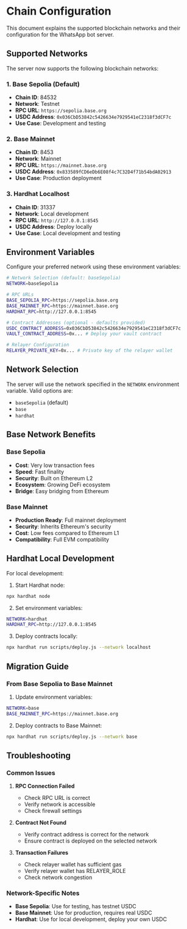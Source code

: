 # Chain Configuration

This document explains the supported blockchain networks and their configuration for the WhatsApp bot server.

## Supported Networks

The server now supports the following blockchain networks:

### 1. Base Sepolia (Default)
- **Chain ID**: 84532
- **Network**: Testnet
- **RPC URL**: `https://sepolia.base.org`
- **USDC Address**: `0x036CbD53842c5426634e7929541eC2318f3dCF7c`
- **Use Case**: Development and testing

### 2. Base Mainnet
- **Chain ID**: 8453
- **Network**: Mainnet
- **RPC URL**: `https://mainnet.base.org`
- **USDC Address**: `0x833589fCD6eDb6E08f4c7C32D4f71b54bdA02913`
- **Use Case**: Production deployment

### 3. Hardhat Localhost
- **Chain ID**: 31337
- **Network**: Local development
- **RPC URL**: `http://127.0.0.1:8545`
- **USDC Address**: Deploy locally
- **Use Case**: Local development and testing

## Environment Variables

Configure your preferred network using these environment variables:

```bash
# Network Selection (default: baseSepolia)
NETWORK=baseSepolia

# RPC URLs
BASE_SEPOLIA_RPC=https://sepolia.base.org
BASE_MAINNET_RPC=https://mainnet.base.org
HARDHAT_RPC=http://127.0.0.1:8545

# Contract Addresses (optional - defaults provided)
USDC_CONTRACT_ADDRESS=0x036CbD53842c5426634e7929541eC2318f3dCF7c
VAULT_CONTRACT_ADDRESS=0x... # Deploy your vault contract

# Relayer Configuration
RELAYER_PRIVATE_KEY=0x... # Private key of the relayer wallet
```

## Network Selection

The server will use the network specified in the `NETWORK` environment variable. Valid options are:

- `baseSepolia` (default)
- `base`
- `hardhat`

## Base Network Benefits

### Base Sepolia
- **Cost**: Very low transaction fees
- **Speed**: Fast finality
- **Security**: Built on Ethereum L2
- **Ecosystem**: Growing DeFi ecosystem
- **Bridge**: Easy bridging from Ethereum

### Base Mainnet
- **Production Ready**: Full mainnet deployment
- **Security**: Inherits Ethereum's security
- **Cost**: Low fees compared to Ethereum L1
- **Compatibility**: Full EVM compatibility

## Hardhat Local Development

For local development:

1. Start Hardhat node:
```bash
npx hardhat node
```

2. Set environment variables:
```bash
NETWORK=hardhat
HARDHAT_RPC=http://127.0.0.1:8545
```

3. Deploy contracts locally:
```bash
npx hardhat run scripts/deploy.js --network localhost
```

## Migration Guide

### From Base Sepolia to Base Mainnet

1. Update environment variables:
```bash
NETWORK=base
BASE_MAINNET_RPC=https://mainnet.base.org
```

2. Deploy contracts to Base Mainnet:
```bash
npx hardhat run scripts/deploy.js --network base
```

## Troubleshooting

### Common Issues

1. **RPC Connection Failed**
   - Check RPC URL is correct
   - Verify network is accessible
   - Check firewall settings

2. **Contract Not Found**
   - Verify contract address is correct for the network
   - Ensure contract is deployed on the selected network

3. **Transaction Failures**
   - Check relayer wallet has sufficient gas
   - Verify relayer wallet has RELAYER_ROLE
   - Check network congestion

### Network-Specific Notes

- **Base Sepolia**: Use for testing, has testnet USDC
- **Base Mainnet**: Use for production, requires real USDC
- **Hardhat**: Use for local development, deploy your own USDC 